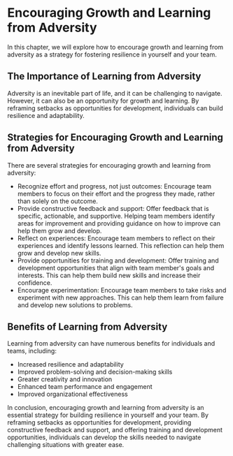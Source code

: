 # Encouraging Growth and Learning from Adversity

In this chapter, we will explore how to encourage growth and learning from adversity as a strategy for fostering resilience in yourself and your team.

The Importance of Learning from Adversity
-----------------------------------------

Adversity is an inevitable part of life, and it can be challenging to navigate. However, it can also be an opportunity for growth and learning. By reframing setbacks as opportunities for development, individuals can build resilience and adaptability.

Strategies for Encouraging Growth and Learning from Adversity
-------------------------------------------------------------

There are several strategies for encouraging growth and learning from adversity:

* Recognize effort and progress, not just outcomes: Encourage team members to focus on their effort and the progress they made, rather than solely on the outcome.
* Provide constructive feedback and support: Offer feedback that is specific, actionable, and supportive. Helping team members identify areas for improvement and providing guidance on how to improve can help them grow and develop.
* Reflect on experiences: Encourage team members to reflect on their experiences and identify lessons learned. This reflection can help them grow and develop new skills.
* Provide opportunities for training and development: Offer training and development opportunities that align with team member's goals and interests. This can help them build new skills and increase their confidence.
* Encourage experimentation: Encourage team members to take risks and experiment with new approaches. This can help them learn from failure and develop new solutions to problems.

Benefits of Learning from Adversity
-----------------------------------

Learning from adversity can have numerous benefits for individuals and teams, including:

* Increased resilience and adaptability
* Improved problem-solving and decision-making skills
* Greater creativity and innovation
* Enhanced team performance and engagement
* Improved organizational effectiveness

In conclusion, encouraging growth and learning from adversity is an essential strategy for building resilience in yourself and your team. By reframing setbacks as opportunities for development, providing constructive feedback and support, and offering training and development opportunities, individuals can develop the skills needed to navigate challenging situations with greater ease.
